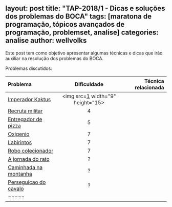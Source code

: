 layout: post
title:  "TAP-2018/1 - Dicas e soluções dos problemas do BOCA"
tags: [maratona de programação, tópicos avançados de programação, problemset, analise]
categories: analise
author: wellvolks
---

Este post tem como objetivo apresentar algumas técnicas e dicas que irão auxiliar na resolução dos problemas do BOCA.

Problemas discutidos:

| Problema                                 | Dificuldade   | Técnica relacionada                 |
|:-----------------------------------------|:-------------:|------------------------------------:|
|<a href="#rain">	Imperador Kaktus</a>     |     <img src=[1] width="9" height="15>        |                           |
|<a href="#artskjid">	Recruta militar</a>  | 4             |                 |
|<a href="#hungry">Entregador de pizza</a> | 5             |                              |
|<a href="#solar">Oxigenio</a>             | 7             |             |
|<a href="#code">	Labirintos</a>           | 7             |  |
|<a href="#convidado">Robo colecionador</a>| 7             |             |
|<a href="#festa">A jornada do rato</a>    | ?             |                                    |
|<a href="#festa">Caminhada na montanha</a>| ?             |                                    |
|<a href="#festa">Perseguicao do cavalo</a>| ?             |                                   |
|=====

<br>
<!--{% include analises/TAP-2017-1-BOCA/rain_fall.md %} <br>
{% include analises/TAP-2017-1-BOCA/o_convidado.md %}

 [1]: https://github.com/maratonago/maratonago.github.io/raw/master/_assets/images/bal%C3%A3o.png
